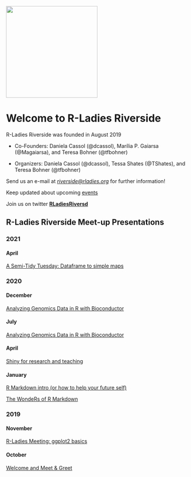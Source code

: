 <img src="https://github.com/rladies/rladies-riverside/blob/master/images/rLadiesLogo.png" width="250" class="center"/>

# Welcome to R-Ladies Riverside

R-Ladies Riverside was founded in August 2019
  
- Co-Founders: Daniela Cassol (@dcassol), Marília P. Gaiarsa (@Magaiarsa), and Teresa Bohner (@tfbohner)
  
- Organizers: Daniela Cassol (@dcassol), Tessa Shates (@TShates), and Teresa Bohner (@tfbohner)

Send us an e-mail at *riverside@rladies.org* for further information!
  
Keep updated about upcoming [events](https://www.meetup.com/rladies-riverside/)
  
Join us on twitter **[RLadiesRiversd](https://twitter.com/RLadiesRiversd)**
  

## R-Ladies Riverside Meet-up Presentations 

### 2021
#### April
[A Semi-Tidy Tuesday: Dataframe to simple maps](https://github.com/rladies/riverside/tree/master/Presentations/2021_04_13)

### 2020
#### December
[Analyzing Genomics Data in R with Bioconductor](https://github.com/rladies/riverside/tree/master/Presentations/2020_12_10#data-science-as-a-team-sport)

#### July
[Analyzing Genomics Data in R with Bioconductor](https://github.com/rladies/riverside/tree/master/Presentations/2020_07_22)

#### April
[Shiny for research and teaching](https://github.com/rladies/rladies-riverside/blob/master/Presentations/2020_04_22/rladies_slides.pptx)

#### January
[R Markdown intro (or how to help your future self)](https://github.com/rladies/rladies-riverside/blob/master/Presentations/2020_02_23/rLadiesPresentation.Rmd)

[The WondeRs of R Markdown](https://github.com/rladies/rladies-riverside/blob/master/Presentations/2020_02_23/rLadiesTutorial.Rmd)

### 2019
#### November
[R-Ladies Meeting: ggplot2 basics](https://github.com/rladies/rladies-riverside/blob/master/Presentations/2019_11_20/ggplot%20slides/r_ladies_ggplot_nov.Rmd)

#### October
[Welcome and Meet & Greet](https://github.com/rladies/rladies-riverside/blob/master/Presentations/20191001_firstMetting.pdf)
